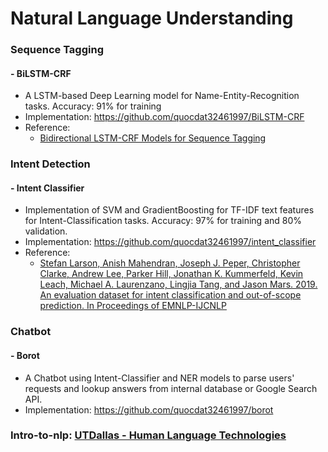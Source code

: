 # Natural Language Understanding

### Sequence Tagging
#### - BiLSTM-CRF
- A LSTM-based Deep Learning model for Name-Entity-Recognition tasks. Accuracy: 91% for training
- Implementation: https://github.com/quocdat32461997/BiLSTM-CRF
- Reference:
	* [Bidirectional LSTM-CRF Models for Sequence Tagging](https://arxiv.org/pdf/1508.01991v1.pdf)

### Intent Detection
	
#### - Intent Classifier
- Implementation of SVM and GradientBoosting for TF-IDF text features for Intent-Classification tasks. Accuracy: 97% for training and 80% validation.
- Implementation: https://github.com/quocdat32461997/intent_classifier
- Reference:
	* [Stefan Larson, Anish Mahendran, Joseph J. Peper, Christopher Clarke, Andrew Lee, Parker Hill, Jonathan K. Kummerfeld, Kevin Leach, Michael A. Laurenzano, Lingjia Tang, and Jason Mars. 2019. An evaluation dataset for intent classification and out-of-scope prediction. In Proceedings of EMNLP-IJCNLP](https://archive.ics.uci.edu/ml/datasets/CLINC150)
	
### Chatbot
#### - Borot
- A Chatbot using Intent-Classifier and NER models to parse users' requests and lookup answers from internal database or Google Search API.
- Implementation: https://github.com/quocdat32461997/borot

### Intro-to-nlp: [UTDallas - Human Language Technologies](https://github.com/quocdat32461997/intro-to-nlp)
